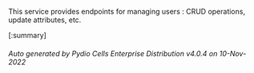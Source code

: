 






This service provides endpoints for managing users : CRUD operations, update attributes, etc.

[:summary]

###### Auto generated by Pydio Cells Enterprise Distribution v4.0.4 on 10-Nov-2022
